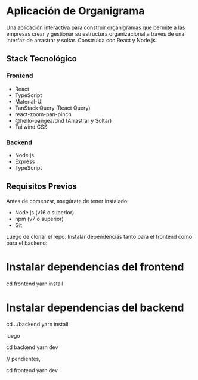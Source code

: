 # Aplicación de Organigrama

Una aplicación interactiva para construir organigramas que permite a las empresas crear y gestionar su estructura organizacional a través de una interfaz de arrastrar y soltar. Construida con React y Node.js.

## Stack Tecnológico

### Frontend

- React
- TypeScript
- Material-UI
- TanStack Query (React Query)
- react-zoom-pan-pinch
- @hello-pangea/dnd (Arrastrar y Soltar)
- Tailwind CSS

### Backend

- Node.js
- Express
- TypeScript

## Requisitos Previos

Antes de comenzar, asegúrate de tener instalado:

- Node.js (v16 o superior)
- npm (v7 o superior)
- Git 

Luego de clonar el repo:
  Instalar dependencias tanto para el frontend como para el backend:
  # Instalar dependencias del frontend
cd frontend
yarn install

# Instalar dependencias del backend
cd ../backend
yarn install

luego 

cd backend
yarn dev

// pendientes, 

cd frontend
yarn dev


